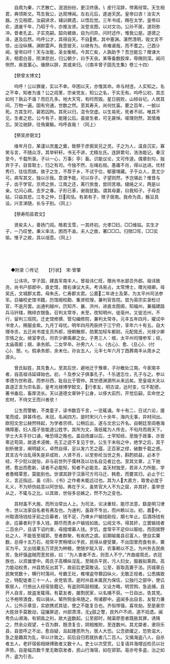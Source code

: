 <!-- { "loadSidebar": true } -->
　　自周为秦，六艺散亡。泯泯纷纷，更汉终唐。讠皮行淫辞，悖离经常。天生相君，典领斯文。笃生我公，达观博闻。左右元后，遂迪天民。皇帝曰咨！汝实大器。方见相君，汝嗣讲求，辅训厥遗，以悟后觉。三年书成，赐在太学。皇帝曰俞，道废千年，乃昭于今，亦推汝贤。汝登龙图，以对文功。公孙不居，道则弥冲。昔者孔孟，子实克嗣。韶向被凿，自为问异。问时述作，惟我公是。道德之泽，遂及后然。呜呼公才，其得自天。不自携，其中塞渊。湛然清明，毁文言不惊，出没纵横，渊默雷声。我意彼天，以继有为。命难谌哉，而不耆之。己酉讣闻，皇帝曰吁！天与汝能，圣女衡枢。今其亡矣，人孰助予？吾岂能忘？赠谏大夫，相君白首，陨涕悲创，归公朝夕，曰予天丧。某等备数胶庠，辱赐则深。闻问恻然，疾首薰心。循祭以辞，其或来归。〈《南丰曾子固先生集》卷三十四〉

　　【祭曾太博文】

　　呜呼！公以罪废，实以不幸。卒困以天，亦惟其命。命与材违，人实知之。名之不幸，知者为谁？公之闾里，宗亲党友，知公之名，于实无有。呜呼公初，其志如何？孰云不谐？而厄孔多。地大天穹，有时而毁。星日脱败，山倾谷圮。人居其间，万物一遍。固有穷通，世数之然。至其寿夭，尚何忧喜。要之百年，一蜕以死。方其生时，窘若囚拘。其死以归，混令空虚。以生易死，死者不祁。唯其不见，生者之悲。公今有子，能隆公后。虽彼生者，可无甚悼。嗟理则然，其情难忘。哭泣驰辞，往侑奠觞。呜呼哀哉！〈同上〉

　　【祭吴彦弼文】

　　维年月日，某谨以庶羞之奠，致祭于彦弼吴兄之灵。子之为人，温良沉实，寡笑与言，不随众浮，其举轩轩。书无不讲，尤精左氏。连辞累句，浩浩能记。秦汉至今，千载所录。子以一心，万事氵亭氵畜。识能议论，文可传道。偶章刻句，独弃于子。自皆取士，归之有司。今独不然，左绳右规。愚庸不肖，得以达进。优材秀行，往往而摈。故子之生，不荐于乡，不试于位，郁塞埋藏。子于众人，意尤少可。病写其文，独以示我。意谓予能，可以存子。子望则然，予岂堪此？惟昔与子，齿于学官。京师之旅，江南之还，离行旅食，尝同苦艰。缱绻之义，两是以亲。忆问心病，去岁之春。子形已革，谢我犹勤。谓其母妻，曰我知子。子母吾姑，只益其悲。江冬之仲，日风恬。有弟有子，殡子居南。我命为具，觞豆具设。兴言涕随，长与子别。〈同上〉

　　【祭寿阳县君文】

　　贤矣夫人，善扬门闾。皓若玉雪，一其终初。允孝□妇，□□维姑。实生才子，一乃叹誉。秉义率法，困而不渝。夫人之致，著□□□。归殡□穹，□□实愉。惟子之故，具以俎壶。〈同上〉 
　

　




　

　
●附录
◎传记
　　【行状】　宋·曾肇

　　公讳巩，字子固，建昌军南丰人。曾祖讳仁旺，赠尚书水部员外郎。祖讳致尧，尚书户部郎中，直史馆，赠右谏议大夫。考讳易占，太常博士，赠光禄卿。母吴氏，文城郡太君。母朱氏，仁寿郡太君。公嘉二年进士及第，为太平州司法参军。召编校史馆书籍，历馆阁校勘、集贤校理，兼判官告院。尝为英宗实录检讨官，不逾月罢。出通判越州，历知齐、襄、洪州，进直龙图阁，知福州，兼福建路兵马钤辖，赐绯衣银鱼，召判太常寺，未至，改知明州，徙亳州，又徙沧州，不行，留判三班院。迁史馆修撰、管勾编修院，兼判太常寺。元丰五年四月，擢试中书舍人，赐服金紫。九月丁母忧。明年四月丙辰终于江宁府，享年六十有五。自大理寺丞，五迁尚书度支员外郎，授朝散郎，勋累加轻车都尉。元配晁氏，光禄少卿宗恪之女。继室李氏，司农少卿禹卿之女。子男三人：绾，太平州司理参军；综，太庙斋郎；纲，承务郎。二女早卒。孙男六人：η、{古心}、愈、{旦心}、{付心}、憩。η，假承务郎，余未仕。孙女五人。元丰七年六月丁酉葬南丰从周乡之源头。

　　曾氏姒姓，其先鲁人。至其后世，避地迁于豫章，子孙散处江南。今家南丰者，自高祖讳延铎始也。初，╀及参父子俱事孔子。╀乐道忘仕，孔子与之。参以孝德为世称首。而参孙西，耻自比于管仲。其世德渊源所从来远矣。至皇祖大夫以直道正言为宗名臣，皇考光禄博学懿文，行孝友，明古谊，达时变，位不配德，著书垂后，畜厚流长。天以道德文章钟于公身，以侈大前烈，开觉后嗣，实命世之宏材，不待文王而兴者欤！

　　公生而警敏，不类童子，读书数百千言，一览辄诵。年十有二，日试六论，援笔而成，辞甚伟也。未冠，名闻四方。是时宋兴八十余年，海内无事，异材间出。欧阳文忠公赫然特起，为学者宗师。公稍后出，遂与文忠公齐名。自朝廷至闾巷海隅障塞，妇人孺子皆能道公姓字。其所为文，落纸辄为人传去，不旬月而周天下。学士大夫手抄口诵，唯恐得之晚也。盖自扬雄以后，士罕知经，至施于政事，亦皆卑近苟简，故道术浸微，先王之迹不复见于世。公生于末俗之中，绝学之后，其于剖析微言，阐明疑义，卓然自得，足以发六艺之蕴，正百家之缪，破数千载之惑。其言古今治乱得失是非成败，人贤不肖，以至弥纶当世之务，斟酌损益，必本于经，不少贬以就俗，非与前世列于儒林及以功名自见者比也。至其文章，上下驰骋，愈出而愈新，读者不必能知，知者不必能言。盖天材独至，若非人力所能，学者惫精覃思，莫能到也。世谓其辞于汉唐可方司马迁、韩愈，而要其归，必止于仁义，言近指远，虽《诗》、《书》之作者未能远过也。其为人大直方，取舍必度于礼义，不为矫伪姑息以阿世俗。弗在于义，虽势官大人不为之屈，非其好，虽举世从之，不辄与之比。以其故，世俗多忌嫉之，然不为之变也。

　　其材虽不大施，而所治常出人上。为司法，论决重轻，能尽法意，繇是明习律令，世以法家自名者有弗及也。为通判，虽政不专出，而州赖以治。初，嘉中，州取酒场钱给牙前之应募者，钱不足，乃俾乡户输钱助役，期七年止。后酒场钱有余，应募者利于多入钱，期尽而责乡户输钱如故。公阅文书，得其奸，立罢输钱者二百余户，且请下诏约束，毋擅增募人钱。岁饥，度常平不足仰以赈给，而田居野处之人，不能皆至城郭，至者群聚，有疾疠之虞。前期喻属县召富人，使自实粟数，总得十五万石，视常平贾稍增以予民，民得从便受粟，不出田里而食有余，粟买为平。又出钱粟五万贷民为种粮，使随岁赋入官，农事赖以不乏。为州务去民疾苦，急奸强盗贼而宽贫弱，曰：“为人害者不去，则吾人不宁。”齐曲堤周氏，衣冠族也，以资雄里中。周氏子高横纵淫乱，至贼杀平民，污人妇女，服器拟乘舆。高力能动权贵，州县势反出其下，故前后吏莫敢诘。公至，首取高置于法。历城章丘民聚党数十，横行村落间，号霸王社，椎埋盗夺篡囚纵火，无敢正视者。公悉擒致之，特配徙者三十一人，余党皆溃。是时州县未属民为保伍，公独行之部中，使讥察居人，行旅出入经宿皆籍记，有盗则鸣鼓相援。又设方略，明赏购，急追捕，且开人自言，故盗发辄得。有葛友者，屡剽民家，以名捕不获。一日自出，告其党。公予袍带酒食，假以骑从，辇所购金帛随之，徇诸郡中。盗闻多出自言。友智力兼人，公外示章显，实欲携贰其徒，使之不能复合也。齐俗悍强，喜攻劫。至是豪宗大姓敛手莫敢动，寇攘屏迹，州部肃清，无χ鼓之警，民外户不闭，道不拾遗。闽粤负山濒海，有铜盐之利，故大盗数起。公至部时，贼渠廖恩者既赦其罪，诱降之，然余众观望，十百为群，既溃复合，阴相推附，至连数州。其尤桀者，隶将乐县，县尝呼之不出，愈自疑，且起踵恩所为，居人大恐。公念欲缓之，恐势滋大，急之是趣其为乱，卒以计致之。前后自归若就执者几二百人。又擒海盗八人，自杀者五人，老奸宿偷相继缚致者又数十人。吏士以次受赏。公复请并海增巡检员以壮声势。自是幅员数千里无敢窃发者，民山行海宿，如在郛郭。亳亦号多盗，治之如齐，盗为引去。

